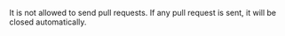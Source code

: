 It is not allowed to send pull requests. If any pull request is sent, it will be closed automatically.
